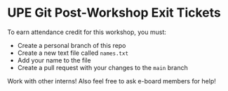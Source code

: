 # UPE Git Post-Workshop Exit Tickets

To earn attendance credit for this workshop, you must:
- Create a personal branch of this repo
- Create a new text file called `names.txt`
- Add your name to the file
- Create a pull request with your changes to the `main` branch

Work with other interns! Also feel free to ask e-board members for help!
